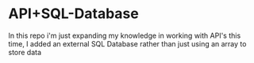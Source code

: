 # API+SQL-Database
In this repo i'm just expanding my knowledge in working with API's 
this time, I added an external SQL Database rather than just using
an array to store data
